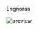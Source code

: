 Engnoraa

![preview](https://github.com/user-attachments/assets/00542bea-89bc-4944-a034-e842e48977d9)

